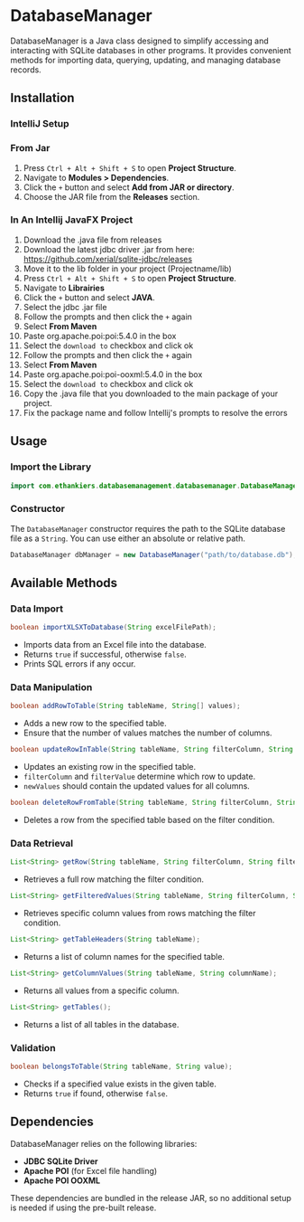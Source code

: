 # DatabaseManager

DatabaseManager is a Java class designed to simplify accessing and interacting with SQLite databases in other programs. It provides convenient methods for importing data, querying, updating, and managing database records.

## Installation

### IntelliJ Setup
### From Jar
1. Press `Ctrl + Alt + Shift + S` to open **Project Structure**.
2. Navigate to **Modules > Dependencies**.
3. Click the `+` button and select **Add from JAR or directory**.
4. Choose the JAR file from the **Releases** section.

### In An Intellij JavaFX Project
1. Download the .java file from releases
2. Download the latest jdbc driver .jar from here: https://github.com/xerial/sqlite-jdbc/releases
3. Move it to the lib folder in your project (Projectname/lib)
4. Press `Ctrl + Alt + Shift + S` to open **Project Structure**.
5. Navigate to **Librairies**
6. Click the `+` button and select **JAVA**.
7. Select the jdbc .jar file
8. Follow the prompts and then click the `+` again
9. Select **From Maven**
10. Paste org.apache.poi:poi:5.4.0 in the box
11. Select the `download to` checkbox and click ok
12. Follow the prompts and then click the `+` again
13. Select **From Maven**
14. Paste org.apache.poi:poi-ooxml:5.4.0 in the box
15. Select the `download to` checkbox and click ok
16. Copy the .java file that you downloaded to the main package of your project.
17. Fix the package name and follow Intellij's prompts to resolve the errors

## Usage

### Import the Library

```java
import com.ethankiers.databasemanagement.databasemanager.DatabaseManager;
```

### Constructor
The `DatabaseManager` constructor requires the path to the SQLite database file as a `String`. You can use either an absolute or relative path.

```java
DatabaseManager dbManager = new DatabaseManager("path/to/database.db");
```

## Available Methods

### Data Import
```java
boolean importXLSXToDatabase(String excelFilePath);
```
- Imports data from an Excel file into the database.
- Returns `true` if successful, otherwise `false`.
- Prints SQL errors if any occur.

### Data Manipulation
```java
boolean addRowToTable(String tableName, String[] values);
```
- Adds a new row to the specified table.
- Ensure that the number of values matches the number of columns.

```java
boolean updateRowInTable(String tableName, String filterColumn, String filterValue, List<String> newValues);
```
- Updates an existing row in the specified table.
- `filterColumn` and `filterValue` determine which row to update.
- `newValues` should contain the updated values for all columns.

```java
boolean deleteRowFromTable(String tableName, String filterColumn, String filterValue);
```
- Deletes a row from the specified table based on the filter condition.

### Data Retrieval
```java
List<String> getRow(String tableName, String filterColumn, String filterValue);
```
- Retrieves a full row matching the filter condition.

```java
List<String> getFilteredValues(String tableName, String filterColumn, String filterValue, String[] columns);
```
- Retrieves specific column values from rows matching the filter condition.

```java
List<String> getTableHeaders(String tableName);
```
- Returns a list of column names for the specified table.

```java
List<String> getColumnValues(String tableName, String columnName);
```
- Returns all values from a specific column.

```java
List<String> getTables();
```
- Returns a list of all tables in the database.

### Validation
```java
boolean belongsToTable(String tableName, String value);
```
- Checks if a specified value exists in the given table.
- Returns `true` if found, otherwise `false`.

## Dependencies
DatabaseManager relies on the following libraries:
- **JDBC SQLite Driver**
- **Apache POI** (for Excel file handling)
- **Apache POI OOXML**

These dependencies are bundled in the release JAR, so no additional setup is needed if using the pre-built release.


